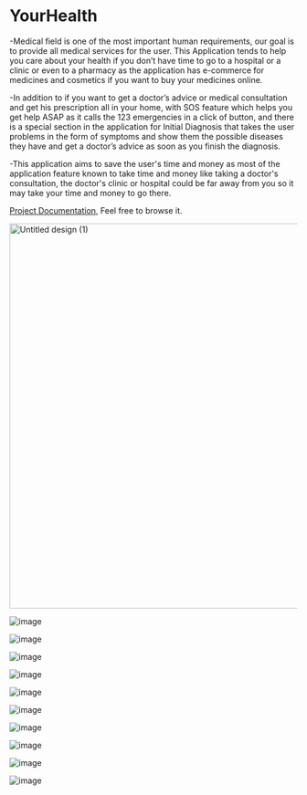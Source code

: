 # YourHealth

-Medical field is one of the most important human requirements, our goal is to 
provide all medical services for the user.
This Application tends to help you care about your health if you don’t have time
to go to a hospital or a clinic or even to a pharmacy as the application has e-commerce for medicines and cosmetics if you want to buy your medicines
online.

-In addition to if you want to get a doctor’s advice or medical consultation and 
get his prescription all in your home, with SOS feature which helps you get help 
ASAP as it calls the 123 emergencies in a click of button, and there is a special section in the application for Initial Diagnosis that takes the 
user problems in the form of symptoms and show them the possible diseases they 
have and get a doctor’s advice as soon as you finish the diagnosis.

-This application aims to save the user's time and money as most of the application 
feature known to take time and money like taking a doctor's consultation, the 
doctor's clinic or hospital could be far away from you so it may take your time and 
money to go there.

[Project Documentation](https://drive.google.com/file/d/1k3n1p7xDHXBkawwNHIN_D2yE8HKSAGkU/view?usp=sharing), Feel free to browse it.


<img width="675" alt="Untitled design (1)" src="https://user-images.githubusercontent.com/55793940/150621282-671c7caa-d2b2-4048-a952-2521f141128b.png">

![image](https://github.com/omarAhmed22600/yourhealth-final-relase/assets/96152606/82183cc5-e0f0-4d44-b81e-1ff01ca79967)

![image](https://github.com/omarAhmed22600/yourhealth-final-relase/assets/96152606/52e2ea56-d959-4e89-8e71-ad403f57f57e)

![image](https://github.com/omarAhmed22600/yourhealth-final-relase/assets/96152606/332f5890-20ac-43e7-ab0c-2409a1ef4565)

![image](https://github.com/omarAhmed22600/yourhealth-final-relase/assets/96152606/fe995a04-514b-4855-8b0a-20436c802cfd)

![image](https://github.com/omarAhmed22600/yourhealth-final-relase/assets/96152606/dffe1ba0-34d6-417f-9fd5-1f1577537f12)

![image](https://github.com/omarAhmed22600/yourhealth-final-relase/assets/96152606/25897171-3d3e-49f3-b30e-90909efc972f)


![image](https://github.com/omarAhmed22600/yourhealth-final-relase/assets/96152606/2d6299f9-bbfd-4052-a9db-f5d61580835a)

![image](https://github.com/omarAhmed22600/yourhealth-final-relase/assets/96152606/c6b89456-dc17-4401-938f-aa2648631ba9)

![image](https://github.com/omarAhmed22600/yourhealth-final-relase/assets/96152606/dc5285f2-3e48-4b11-b4e9-d324ddc5aea0)

![image](https://github.com/omarAhmed22600/yourhealth-final-relase/assets/96152606/b477c2db-43f2-4bc6-9d2e-7b4bc5db152b)






